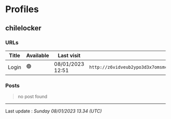 # Profiles

## **chilelocker**


### URLs
| Title | Available | Last visit | fqdn | screen 
|---|---|---|---|---|
| Login | 🟢 | 08/01/2023 12:51 | `http://z6vidveub2ypo3d3x7omsmcxqwxkkmvn5y3paoufyd2tt4bfbkg33kid.onion` | <a href="https://www.ransomware.live/screenshots/z6vidveub2ypo3d3x7omsmcxqwxkkmvn5y3paoufyd2tt4bfbkg33kid-onion.png" target=_blank>📸</a> | 

### Posts

> no post found


 --- 


Last update : _Sunday 08/01/2023 13.34 (UTC)_
